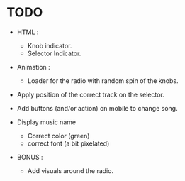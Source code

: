 # TODO
 - HTML :
 	- Knob indicator.
 	- Selector Indicator.
 - Animation :
 	- Loader for the radio with random spin of the knobs.
 - Apply position of the correct track on the selector.
 - Add buttons (and/or action) on mobile to change song.
 - Display music name
 	+ Correct color (green)
 	+ correct font (a bit pixelated)

 - BONUS : 
 	- Add visuals around the radio.